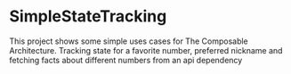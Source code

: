 # SimpleStateTracking
This project shows some simple uses cases for The Composable Architecture. Tracking state for a favorite number, preferred nickname and fetching facts about different numbers from an api dependency
